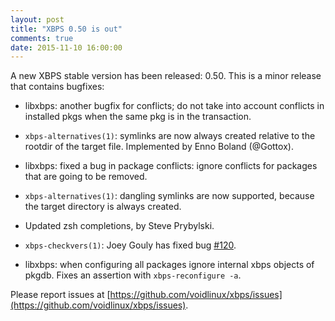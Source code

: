 ```yaml
---
layout: post
title: "XBPS 0.50 is out"
comments: true
date: 2015-11-10 16:00:00
---
```


A new XBPS stable version has been released: 0.50. This is a minor release
that contains bugfixes:

* libxbps: another bugfix for conflicts; do not take into account conflicts
in installed pkgs when the same pkg is in the transaction.

* `xbps-alternatives(1)`: symlinks are now always created relative to the
rootdir of the target file. Implemented by Enno Boland (@Gottox).

* libxbps: fixed a bug in package conflicts: ignore conflicts for packages
 that are going to be removed.

* `xbps-alternatives(1)`: dangling symlinks are now supported, because the
target directory is always created.

* Updated zsh completions, by Steve Prybylski.

* `xbps-checkvers(1)`: Joey Gouly has fixed bug [#120](https://github.com/voidlinux/xbps/issues/120).

* libxbps: when configuring all packages ignore internal xbps objects of pkgdb.
 Fixes an assertion with `xbps-reconfigure -a`.

Please report issues at
[https://github.com/voidlinux/xbps/issues](https://github.com/voidlinux/xbps/issues).
